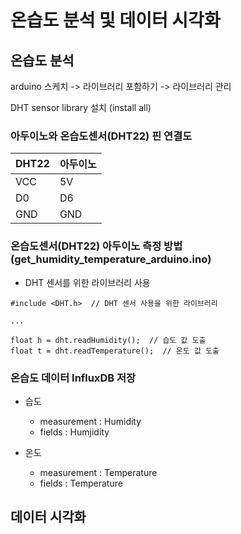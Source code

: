 # 온습도 분석 및 데이터 시각화



## 온습도 분석

arduino 스케치 -> 라이브러리 포함하기 -> 라이브러리 관리

DHT sensor library 설치 (install all)

### 아두이노와 온습도센서(DHT22) 핀 연결도

|DHT22|아두이노|
|---|---|
|VCC|5V|
|D0|D6|
|GND|GND|

### 온습도센서(DHT22) 아두이노 측정 방법 (get_humidity_temperature_arduino.ino)
- DHT 센서를 위한 라이브러리 사용

```
#include <DHT.h>  // DHT 센서 사용을 위한 라이브러리

...

float h = dht.readHumidity();  // 습도 값 도출
float t = dht.readTemperature();  // 온도 값 도출
```

### 온습도 데이터 InfluxDB 저장
- 습도
  - measurement : Humidity
  - fields : Humjidity
  
- 온도
  - measurement : Temperature
  - fields : Temperature

## 데이터 시각화
